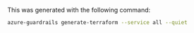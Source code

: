 This was generated with the following command:

```bash
azure-guardrails generate-terraform --service all --quiet
```